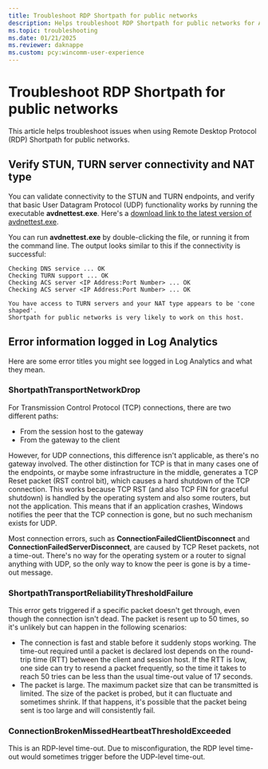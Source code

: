 ```yaml
---
title: Troubleshoot RDP Shortpath for public networks
description: Helps troubleshoot RDP Shortpath for public networks for Azure Virtual Desktop, which establishes a UDP-based transport between a Remote Desktop client and session host.
ms.topic: troubleshooting
ms.date: 01/21/2025
ms.reviewer: daknappe
ms.custom: pcy:wincomm-user-experience
---
```

# Troubleshoot RDP Shortpath for public networks

This article helps troubleshoot issues when using Remote Desktop Protocol (RDP) Shortpath for public networks.

## Verify STUN, TURN server connectivity and NAT type

You can validate connectivity to the STUN and TURN endpoints, and verify that basic User Datagram Protocol (UDP) functionality works by running the executable **avdnettest.exe**. Here's a [download link to the latest version of avdnettest.exe](https://raw.githubusercontent.com/Azure/RDS-Templates/master/AVD-TestShortpath/avdnettest.exe).

You can run **avdnettest.exe** by double-clicking the file, or running it from the command line. The output looks similar to this if the connectivity is successful:

```output
Checking DNS service ... OK
Checking TURN support ... OK
Checking ACS server <IP Address:Port Number> ... OK
Checking ACS server <IP Address:Port Number> ... OK

You have access to TURN servers and your NAT type appears to be 'cone shaped'.
Shortpath for public networks is very likely to work on this host.
```

## Error information logged in Log Analytics

Here are some error titles you might see logged in Log Analytics and what they mean.

### ShortpathTransportNetworkDrop

For Transmission Control Protocol (TCP) connections, there are two different paths:

- From the session host to the gateway
- From the gateway to the client

However, for UDP connections, this difference isn't applicable, as there's no gateway involved. The other distinction for TCP is that in many cases one of the endpoints, or maybe some infrastructure in the middle, generates a TCP Reset packet (RST control bit), which causes a hard shutdown of the TCP connection. This works because TCP RST (and also TCP FIN for graceful shutdown) is handled by the operating system and also some routers, but not the application. This means that if an application crashes, Windows notifies the peer that the TCP connection is gone, but no such mechanism exists for UDP.

Most connection errors, such as **ConnectionFailedClientDisconnect** and **ConnectionFailedServerDisconnect**, are caused by TCP Reset packets, not a time-out. There's no way for the operating system or a router to signal anything with UDP, so the only way to know the peer is gone is by a time-out message.

### ShortpathTransportReliabilityThresholdFailure

This error gets triggered if a specific packet doesn't get through, even though the connection isn't dead. The packet is resent up to 50 times, so it's unlikely but can happen in the following scenarios:

- The connection is fast and stable before it suddenly stops working. The time-out required until a packet is declared lost depends on the round-trip time (RTT) between the client and session host. If the RTT is low, one side can try to resend a packet frequently, so the time it takes to reach 50 tries can be less than the usual time-out value of 17 seconds.
- The packet is large. The maximum packet size that can be transmitted is limited. The size of the packet is probed, but it can fluctuate and sometimes shrink. If that happens, it's possible that the packet being sent is too large and will consistently fail.

### ConnectionBrokenMissedHeartbeatThresholdExceeded

This is an RDP-level time-out. Due to misconfiguration, the RDP level time-out would sometimes trigger before the UDP-level time-out.

